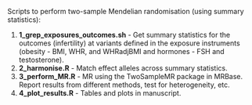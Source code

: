 Scripts to perform two-sample Mendelian randomisation (using summary statistics):

1. **1_grep_exposures_outcomes.sh** - Get summary statistics for the outcomes (infertility) at variants defined in the exposure instruments (obesity - BMI, WHR, and WHRadjBMI and hormones - FSH and testosterone). 
2. **2_harmonise.R** - Match effect alleles across summary statistics.
3. **3_perform_MR.R** - MR using the TwoSampleMR package in MRBase. Report results from different methods, test for heterogeneity, etc.
4. **4_plot_results.R** - Tables and plots in manuscript.
